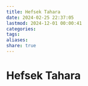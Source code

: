 ```yaml
---
title: Hefsek Tahara
date: 2024-02-25 22:37:05
lastmod: 2024-12-01 00:00:41
categories: 
tags: 
aliases: 
share: true
---
```


# Hefsek Tahara
